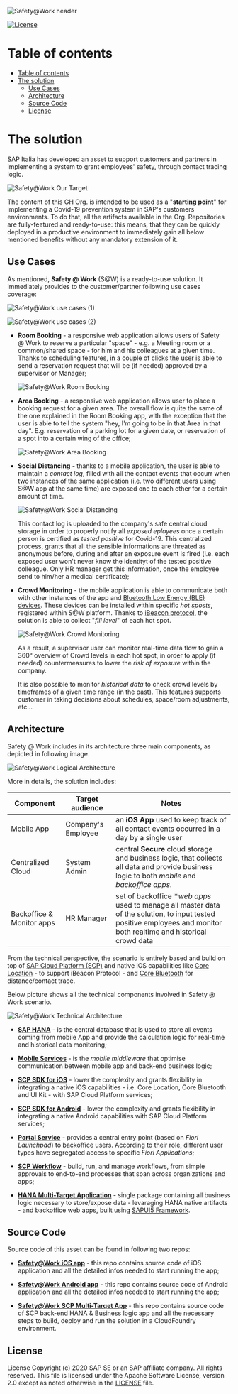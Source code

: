 ![Safety@Work header](/images/header.png)

[![License](https://img.shields.io/badge/License-Apache%202.0-blue.svg)](https://opensource.org/licenses/Apache-2.0)

Table of contents
=================

<!--ts-->
- [Table of contents](#table-of-contents)
- [The solution](#the-solution)
  - [Use Cases](#use-cases)
  - [Architecture](#architecture)
  - [Source Code](#source-code)
  - [License](#license)
<!--te-->

The solution
============
SAP Italia has developed an asset to support customers and partners in implementing a system to grant employees' safety, through contact tracing logic.

![Safety@Work Our Target](/images/s@w_target.png)

The content of this GH Org. is intended to be used as a "**starting point**" for implementing a Covid-19 prevention system in SAP's customers environments. To do that, all the artifacts available in the Org. Repositories are fully-featured and ready-to-use: this means, that they can be quickly deployed in a productive environment to immediately gain all below mentioned benefits without any mandatory extension of it.

## Use Cases

As mentioned, **Safety @ Work** (S@W) is a ready-to-use solution. It immediately provides to the customer/partner following use cases coverage:

![Safety@Work use cases (1)](/images/use_cases_1.png)

![Safety@Work use cases (2)](/images/use_cases_2.png)

* **Room Booking** - a responsive web application allows users of Safety @ Work to reserve a particular "space" - e.g. a Meeting room or a common/shared space - for him and his colleagues at a given time. Thanks to scheduling features, in a couple of clicks the user is able to send a reservation request that will be (if needed) approved by a supervisor or Manager;

    ![Safety@Work Room Booking](/images/room_booking.png)

* **Area Booking** - a responsive web application allows user to place a booking request for a given area. The overall flow is quite the same of the one explained in the Room Booking app, with the exception that the user is able to tell the system "hey, I'm going to be in that Area in that day". E.g. reservation of a parking lot for a given date, or reservation of a spot into a certain wing of the office;

    ![Safety@Work Area Booking](/images/area_booking.png)

* **Social Distancing** - thanks to a mobile application, the user is able to maintain a *contact log*, filled with all the contact events that occurr when two instances of the same application (i.e. two different users using S@W app at the same time) are exposed one to each other for a certain amount of time. 

    ![Safety@Work Social Distancing](/images/social_distancing.png)
  
    This contact log is uploaded to the company's safe central cloud storage in order to properly notify all *exposed eployees* once a certain person is certified as *tested positive* for Covid-19. This centralized process, grants that all the sensible informations are threated as anonymous before, during and after an exposure event is fired (i.e. each exposed user won't never know the identityt of the tested positive colleague. Only HR manager get this information, once the employee send to him/her a medical certificate);

* **Crowd Monitoring** - the mobile application is able to communicate both with other instances of the app and [Bluetooth Low Energy (BLE) devices](https://en.wikipedia.org/wiki/Bluetooth_Low_Energy). These devices can be installed within specific *hot sposts*, registered within S@W platform. Thanks to [iBeacon protocol](https://en.wikipedia.org/wiki/IBeacon), the solution is able to collect "*fill level*" of each hot spot.
  
    ![Safety@Work Crowd Monitoring](/images/crowd_monitoring.png)

    As a result, a supervisor user can monitor real-time data flow to gain a 360° overview of Crowd levels in each hot spot, in order to apply (if needed) countermeasures to lower the *risk of exposure* within the company.
    
    It is also possible to monitor *historical data* to check crowd levels by timeframes of a given time range (in the past). This features supports customer in taking decisions about schedules, space/room adjustments, etc...

## Architecture
Safety @ Work includes in its architecture three main components, as depicted in following image.

![Safety@Work Logical Architecture](/images/logical_architecture.png)

More in details, the solution includes:

Component | Target audience | Notes
--------- | --------------- | -----
Mobile App | Company's Employee | an **iOS App** used to keep track of all contact events occurred in a day by a single user
Centralized Cloud | System Admin | central **Secure** cloud storage and business logic, that collects all data and provide business logic to both *mobile* and *backoffice apps*.
Backoffice & Monitor apps | HR Manager | set of backoffice **web apps* used to manage all master data of the solution, to input tested positive employees and monitor both realtime and historical crowd data

From the technical perspective, the scenario is entirely based and build on top of [SAP Cloud Platform (SCP)](https://www.sap.com/products/cloud-platform.html) and native iOS capabilities like [Core Location](https://developer.apple.com/documentation/corelocation/) - to support iBeacon Protocol - and [Core Bluetooth](https://developer.apple.com/documentation/corebluetooth) for distance/contact trace.

Below picture shows all the technical components involved in Safety @ Work scenario.

![Safety@Work Technical Architecture](/images/technical_architecture.png)

* **[SAP HANA](https://saphanacloudservices.com/)** - is the central database that is used to store all events coming from mobile App and provide the calculation logic for real-time and historical data monitoring;

* **[Mobile Services](https://help.sap.com/viewer/70ac991a4f734773b1892a8d0d45eabc/Cloud/en-US/63ee26c20b0d4f438007cd6d93a6b1af.html)** - is the *mobile middleware* that optimise communication between mobile app and back-end business logic;

* **[SCP SDK for iOS](https://developers.sap.com/topics/cloud-platform-sdk-for-ios.html#details/cjmap8zwsflp609320bsvksqs)** - lower the complexity and grants flexibility in integrating a native iOS capabilities - i.e. Core Location, Core Bluetooth and UI Kit - with SAP Cloud Platform services;
  
* **[SCP SDK for Android](https://developers.sap.com/topics/cloud-platform-sdk-for-android.html)** - lower the complexity and grants flexibility in integrating a native Android capabilities with SAP Cloud Platform services;

* **[Portal Service](https://help.sap.com/viewer/ad4b9f0b14b0458cad9bd27bf435637d/Cloud/en-US/5798687972fd4c2bace31c65b47f5587.html)** - provides a central entry point (based on *Fiori Launchpad*) to backoffice users. According to their role, different user types have segregated access to specific *Fiori Applications*;

* **[SCP Workflow](https://help.sap.com/viewer/16e4ca742bd742e98184ef1e53d2ec2d/Cloud/en-US/a3220658f2dc46a48e47614aa2a2c663.html)** - build, run, and manage workflows, from simple approvals to end-to-end processes that span across organizations and apps;

* **[HANA Multi-Target Application](https://www.cloudfoundry.org/blog/accelerating-deployment-distributed-cloud-applications/)** - single package containing all business logic necessary to store/expose data - levaraging HANA native artifacts - and backoffice web apps, built using [SAPUI5 Framework](https://sapui5.hana.ondemand.com/).

## Source Code
Source code of this asset can be found in following two repos:

* **[Safety@Work iOS app](https://github.com/SAP-samples/safety-at-work-ios)** - this repo contains source code of iOS application and all the detailed infos needed to start running the app;

* **[Safety@Work Android app](https://github.com/SAP-samples/safety-at-work-android)** - this repo contains source code of Android application and all the detailed infos needed to start running the app;

* **[Safety@Work SCP Multi-Target App](https://github.com/SAP-samples/safety-at-work-mta)** - this repo contains source code of SCP back-end HANA & Business logic app and all the necessary steps to build, deploy and run the solution in a CloudFoundry environment.
  
## License
License
Copyright (c) 2020 SAP SE or an SAP affiliate company. All rights reserved. This file is licensed under the Apache Software License, version 2.0 except as noted otherwise in the [LICENSE](LICENSE) file.